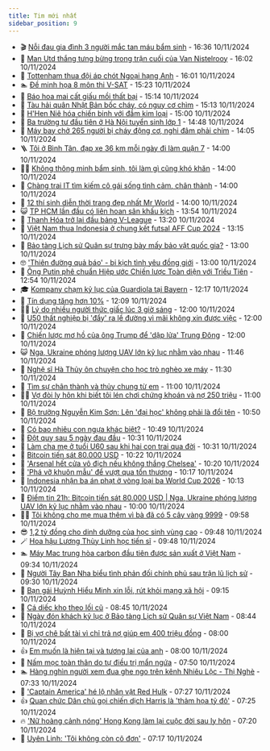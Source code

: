 ```yaml
---
title: Tim mới nhất
sidebar_position: 9
---
```


<!-- vnexpress-tin-moi-nhat:START -->
- 🎬 [Nỗi đau gia đình 3 người mắc tan máu bẩm sinh](https://vnexpress.net/noi-dau-gia-dinh-3-nguoi-mac-tan-mau-bam-sinh-4813824.html) - 16:36 10/11/2024
- 🐎 [Man Utd thắng tưng bừng trong trận cuối của Van Nistelrooy](https://vnexpress.net/man-utd-thang-tung-bung-trong-tran-cuoi-cua-van-nistelrooy-4814419.html) - 16:02 10/11/2024
- 🦍 [Tottenham thua đội áp chót Ngoại hạng Anh](https://vnexpress.net/tottenham-thua-doi-ap-chot-ngoai-hang-anh-4814412.html) - 16:01 10/11/2024
- 🏊 [Đề minh họa 8 môn thi V-SAT](https://vnexpress.net/de-minh-hoa-8-mon-thi-v-sat-4814407.html) - 15:23 10/11/2024
- 🎊 [Báo hoa mai cất giấu mồi thất bại](https://vnexpress.net/bao-hoa-mai-cat-giau-moi-that-bai-4814411.html) - 15:14 10/11/2024
- 🎃 [Tàu hải quân Nhật Bản bốc cháy, có nguy cơ chìm](https://vnexpress.net/tau-hai-quan-nhat-ban-boc-chay-co-nguy-co-chim-4814396.html) - 15:13 10/11/2024
- 🧰 [H&#39;Hen Niê hóa chiến binh với đầm kim loại](https://vnexpress.net/h-hen-nie-hoa-chien-binh-voi-dam-kim-loai-4814365.html) - 15:00 10/11/2024
- 🔭 [Ba trường tư đầu tiên ở Hà Nội tuyển sinh lớp 1](https://vnexpress.net/ba-truong-tu-dau-tien-o-ha-noi-tuyen-sinh-lop-1-4814214.html) - 14:48 10/11/2024
- 🫶 [Máy bay chở 265 người bị cháy động cơ, nghi đâm phải chim](https://vnexpress.net/may-bay-cho-265-nguoi-bi-chay-dong-co-nghi-dam-phai-chim-4814398.html) - 14:05 10/11/2024
- 🪜 [Tôi ở Bình Tân, đạp xe 36 km mỗi ngày đi làm quận 7](https://vnexpress.net/toi-o-binh-tan-dap-xe-36-km-moi-ngay-di-lam-quan-7-4814362.html) - 14:00 10/11/2024
- 👨‍🏫 [Không thông minh bẩm sinh, tôi làm gì cũng khó khăn](https://vnexpress.net/khong-thong-minh-bam-sinh-toi-lam-gi-cung-kho-khan-4814287.html) - 14:00 10/11/2024
- 🎊 [Chàng trai IT tìm kiếm cô gái sống tình cảm, chân thành](https://vnexpress.net/chang-trai-it-tim-kiem-co-gai-song-tinh-cam-chan-thanh-4814243.html) - 14:00 10/11/2024
- 🎊 [12 thí sinh diễn thời trang đẹp nhất Mr World](https://vnexpress.net/12-thi-sinh-dien-thoi-trang-dep-nhat-mr-world-4814342.html) - 14:00 10/11/2024
- 😺 [TP HCM lần đầu có liên hoan sân khấu kịch](https://vnexpress.net/tp-hcm-lan-dau-co-lien-hoan-san-khau-kich-4814393.html) - 13:54 10/11/2024
- 🐘 [Thanh Hóa trở lại đầu bảng V-League](https://vnexpress.net/thanh-hoa-tro-lai-dau-bang-v-league-4814397.html) - 13:20 10/11/2024
- 🌁 [Việt Nam thua Indonesia ở chung kết futsal AFF Cup 2024](https://vnexpress.net/viet-nam-thua-indonesia-o-chung-ket-futsal-aff-cup-2024-4814382.html) - 13:15 10/11/2024
- 🐲 [Bảo tàng Lịch sử Quân sự trưng bày mấy bảo vật quốc gia?](https://vnexpress.net/bao-tang-lich-su-quan-su-trung-bay-may-bao-vat-quoc-gia-4814349.html) - 13:00 10/11/2024
- 🤓 [&#39;Thiên đường quả báo&#39; - bi kịch tình yêu đồng giới](https://vnexpress.net/giai-tri/phim/thu-vien-phim/the-paradise-of-thorns-748) - 13:00 10/11/2024
- 💪 [Ông Putin phê chuẩn Hiệp ước Chiến lược Toàn diện với Triều Tiên](https://vnexpress.net/ong-putin-phe-chuan-hiep-uoc-chien-luoc-toan-dien-voi-trieu-tien-4814388.html) - 12:54 10/11/2024
- 🎓 [Kompany chạm kỷ lục của Guardiola tại Bayern](https://vnexpress.net/kompany-cham-ky-luc-cua-guardiola-tai-bayern-4814328.html) - 12:17 10/11/2024
- 🫣 [Tín dụng tăng hơn 10%](https://vnexpress.net/tin-dung-tang-hon-10-4814385.html) - 12:09 10/11/2024
- 🧑‍💻 [Lý do nhiều người thức giấc lúc 3 giờ sáng](https://vnexpress.net/ly-do-nhieu-nguoi-thuc-giac-luc-3-gio-sang-4814370.html) - 12:00 10/11/2024
- 🐲 [U50 thất nghiệp bị &#39;đẩy&#39; ra lề đường vì mãi không xin được việc](https://vnexpress.net/u50-that-nghiep-bi-day-ra-le-duong-vi-mai-khong-xin-duoc-viec-4814356.html) - 12:00 10/11/2024
- 🌝 [Chiến lược mơ hồ của ông Trump để &#39;dập lửa&#39; Trung Đông](https://vnexpress.net/chien-luoc-mo-ho-cua-ong-trump-de-dap-lua-trung-dong-4813523.html) - 12:00 10/11/2024
- 😺 [Nga, Ukraine phóng lượng UAV lớn kỷ lục nhằm vào nhau](https://vnexpress.net/nga-ukraine-phong-luong-uav-lon-ky-luc-nham-vao-nhau-4814381.html) - 11:46 10/11/2024
- 🐎 [Nghệ sĩ Hà Thủy ôn chuyện cho học trò nghèo xe máy](https://vnexpress.net/nghe-si-ha-thuy-on-chuyen-cho-hoc-tro-ngheo-xe-may-4814257.html) - 11:30 10/11/2024
- 🎡 [Tìm sự chân thành và thủy chung từ em](https://vnexpress.net/tim-su-chan-thanh-va-thuy-chung-tu-em-4814238.html) - 11:00 10/11/2024
- 👨‍🏫 [Vợ đòi ly hôn khi biết tôi lén chơi chứng khoán và nợ 250 triệu](https://vnexpress.net/vo-doi-ly-hon-khi-biet-toi-len-choi-chung-khoan-va-no-250-trieu-4813886.html) - 11:00 10/11/2024
- 🦆 [Bộ trưởng Nguyễn Kim Sơn: Lên &#39;đại học&#39; không phải là đổi tên](https://vnexpress.net/bo-truong-nguyen-kim-son-len-dai-hoc-khong-phai-la-doi-ten-4814347.html) - 10:50 10/11/2024
- 🚦 [Có bao nhiêu con ngựa khác biệt?](https://vnexpress.net/co-bao-nhieu-con-ngua-khac-biet-4811171.html) - 10:49 10/11/2024
- 💫 [Đột quỵ sau 5 ngày đau đầu](https://vnexpress.net/dot-quy-sau-5-ngay-dau-dau-4814021.html) - 10:31 10/11/2024
- 🎉 [Làm cha mẹ ở tuổi U60 sau khi hai con trai qua đời](https://vnexpress.net/lam-cha-me-o-tuoi-u60-sau-khi-hai-con-trai-qua-doi-4814375.html) - 10:31 10/11/2024
- 🌋 [Bitcoin tiến sát 80.000 USD](https://vnexpress.net/bitcoin-tien-sat-80-000-usd-4814367.html) - 10:22 10/11/2024
- 🤖 [&#39;Arsenal hết cửa vô địch nếu không thắng Chelsea&#39;](https://vnexpress.net/arsenal-het-cua-vo-dich-neu-khong-thang-chelsea-4814326.html) - 10:20 10/11/2024
- 🦏 [&#39;Phá vỡ khuôn mẫu&#39; để vượt qua tổn thương](https://vnexpress.net/pha-vo-khuon-mau-de-vuot-qua-ton-thuong-4814357.html) - 10:17 10/11/2024
- 🦩 [Indonesia nhận ba án phạt ở vòng loại ba World Cup 2026](https://vnexpress.net/indonesia-nhan-ba-an-phat-o-vong-loai-ba-world-cup-2026-4814355.html) - 10:13 10/11/2024
- 👺 [Điểm tin 21h: Bitcoin tiến sát 80.000 USD | Nga, Ukraine phóng lượng UAV lớn kỷ lục nhằm vào nhau](https://vnexpress.net/diem-tin-21h-bitcoin-tien-sat-80-000-usd-nga-ukraine-phong-luong-uav-lon-ky-luc-nham-vao-nhau-4814376.html) - 10:00 10/11/2024
- 🧑‍🏫 [Tôi không cho mẹ mua thêm vì bà đã có 5 cây vàng 9999](https://vnexpress.net/toi-khong-cho-me-mua-them-vi-ba-da-co-5-cay-vang-9999-4814371.html) - 09:58 10/11/2024
- 😎 [1,2 tỷ đồng cho dinh dưỡng của học sinh vùng cao](https://vnexpress.net/1-2-ty-dong-cho-dinh-duong-cua-hoc-sinh-vung-cao-4804684.html) - 09:48 10/11/2024
- 🪄 [Hoa hậu Lương Thùy Linh học tiến sĩ](https://vnexpress.net/hoa-hau-luong-thuy-linh-hoc-tien-si-4814361.html) - 09:48 10/11/2024
- 🏊 [Máy Mac trung hòa carbon đầu tiên được sản xuất ở Việt Nam](https://vnexpress.net/may-mac-trung-hoa-carbon-dau-tien-duoc-san-xuat-o-viet-nam-4814346.html) - 09:34 10/11/2024
- 💃 [Người Tây Ban Nha biểu tình phản đối chính phủ sau trận lũ lịch sử](https://vnexpress.net/nguoi-tay-ban-nha-bieu-tinh-phan-doi-chinh-phu-sau-tran-lu-lich-su-4814354.html) - 09:30 10/11/2024
- 🦆 [Bạn gái Huỳnh Hiểu Minh xin lỗi, rút khỏi mạng xã hội](https://vnexpress.net/ban-gai-huynh-hieu-minh-xin-loi-rut-khoi-mang-xa-hoi-4814345.html) - 09:15 10/11/2024
- 🎊 [Cá diếc kho theo lối cũ](https://vnexpress.net/ca-diec-kho-theo-loi-cu-4814139.html) - 08:45 10/11/2024
- 👺 [Ngày đón khách kỷ lục ở Bảo tàng Lịch sử Quân sự Việt Nam](https://vnexpress.net/ngay-don-khach-ky-luc-o-bao-tang-lich-su-quan-su-viet-nam-4814335.html) - 08:44 10/11/2024
- 🎡 [Bị vợ chê bất tài vì chỉ trả nợ giúp em 400 triệu đồng](https://vnexpress.net/bi-vo-che-bat-tai-vi-chi-tra-no-giup-em-400-trieu-dong-4814258.html) - 08:00 10/11/2024
- 👍 [Em muốn là hiện tại và tương lai của anh](https://vnexpress.net/em-muon-la-hien-tai-va-tuong-lai-cua-anh-4814235.html) - 08:00 10/11/2024
- 🐎 [Nấm mọc toàn thân do tự điều trị mẩn ngứa](https://vnexpress.net/nam-moc-toan-than-do-tu-dieu-tri-man-ngua-4814304.html) - 07:50 10/11/2024
- 🏊 [Hàng nghìn người xem đua ghe ngo trên kênh Nhiêu Lộc - Thị Nghè](https://vnexpress.net/hang-nghin-nguoi-xem-dua-ghe-ngo-tren-kenh-nhieu-loc-thi-nghe-4814325.html) - 07:33 10/11/2024
- 🦩 [&#39;Captain America&#39; hé lộ nhân vật Red Hulk](https://vnexpress.net/captain-america-he-lo-nhan-vat-red-hulk-4814288.html) - 07:27 10/11/2024
- 👍 [Quan chức Dân chủ gọi chiến dịch Harris là &#39;thảm họa tỷ đô&#39;](https://vnexpress.net/quan-chuc-dan-chu-goi-chien-dich-harris-la-tham-hoa-ty-do-4814339.html) - 07:25 10/11/2024
- 🔥 [&#39;Nữ hoàng cảnh nóng&#39; Hong Kong làm lại cuộc đời sau ly hôn](https://vnexpress.net/nu-hoang-canh-nong-hong-kong-lam-lai-cuoc-doi-sau-ly-hon-4814307.html) - 07:20 10/11/2024
- 💄 [Uyên Linh: &#39;Tôi không còn cô đơn&#39;](https://vnexpress.net/uyen-linh-toi-khong-con-co-don-4814241.html) - 07:17 10/11/2024<!-- vnexpress-tin-moi-nhat:END -->
